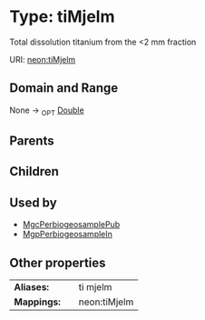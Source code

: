 
# Type: tiMjelm


Total dissolution titanium from the <2 mm fraction

URI: [neon:tiMjelm](https://data.neonscience.org/tiMjelm)


## Domain and Range

None ->  <sub>OPT</sub> [Double](types/Double.md)

## Parents


## Children


## Used by

 * [MgcPerbiogeosamplePub](MgcPerbiogeosamplePub.md)
 * [MgpPerbiogeosampleIn](MgpPerbiogeosampleIn.md)

## Other properties

|  |  |  |
| --- | --- | --- |
| **Aliases:** | | ti mjelm |
| **Mappings:** | | neon:tiMjelm |

